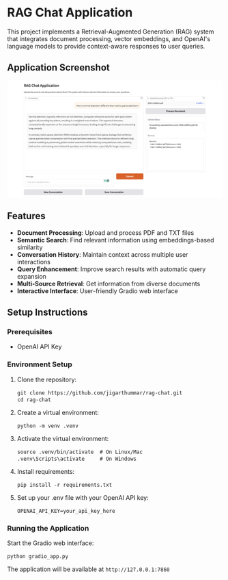 # RAG Chat Application

This project implements a Retrieval-Augmented Generation (RAG) system that integrates document processing, vector embeddings, and OpenAI's language models to provide context-aware responses to user queries.

## Application Screenshot

![RAG Chat Application Screenshot](assets/app_screenshot.png)

## Features

- **Document Processing**: Upload and process PDF and TXT files
- **Semantic Search**: Find relevant information using embeddings-based similarity
- **Conversation History**: Maintain context across multiple user interactions
- **Query Enhancement**: Improve search results with automatic query expansion
- **Multi-Source Retrieval**: Get information from diverse documents
- **Interactive Interface**: User-friendly Gradio web interface


## Setup Instructions

### Prerequisites

- OpenAI API Key

### Environment Setup

1. Clone the repository:
   ```
   git clone https://github.com/jigarthummar/rag-chat.git
   cd rag-chat
   ```

2. Create a virtual environment:
   ```
   python -m venv .venv
   ```

3. Activate the virtual environment:
   ```
   source .venv/bin/activate  # On Linux/Mac
   .venv\Scripts\activate     # On Windows
   ```

4. Install requirements:
   ```
   pip install -r requirements.txt
   ```

5. Set up your .env file with your OpenAI API key:
   ```
   OPENAI_API_KEY=your_api_key_here
   ```

### Running the Application

Start the Gradio web interface:
```
python gradio_app.py
```

The application will be available at `http://127.0.0.1:7860`
